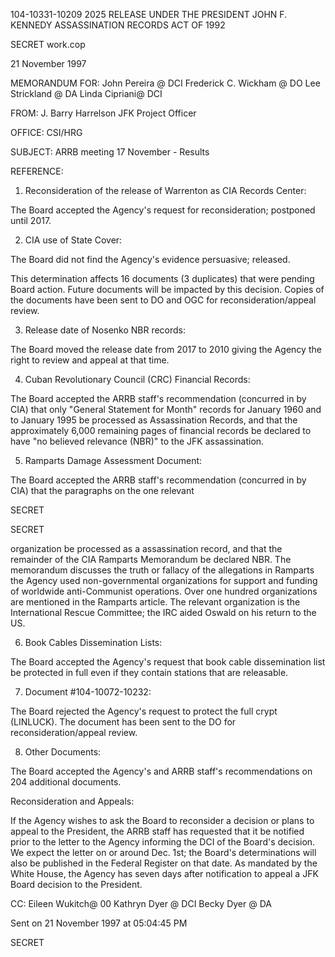 104-10331-10209 2025 RELEASE UNDER THE PRESIDENT JOHN F. KENNEDY ASSASSINATION RECORDS ACT OF 1992

SECRET work.cop

21 November 1997

MEMORANDUM FOR: John Pereira @ DCI
 Frederick C. Wickham @ DO
 Lee Strickland @ DA
 Linda Cipriani@ DCI

FROM: J. Barry Harrelson
 JFK Project Officer

OFFICE: CSI/HRG

SUBJECT: ARRB meeting 17 November - Results

REFERENCE:

1. Reconsideration of the release of Warrenton as CIA Records Center:

 The Board accepted the Agency's request for reconsideration; postponed until 2017.

2. CIA use of State Cover:

 The Board did not find the Agency's evidence persuasive; released.

This determination affects 16 documents (3 duplicates) that were pending Board action. Future documents will be impacted by this
decision. Copies of the documents have been sent to DO and OGC for reconsideration/appeal review.

3. Release date of Nosenko NBR records:

 The Board moved the release date from 2017 to 2010 giving the Agency the right to review and appeal at that time.

4. Cuban Revolutionary Council (CRC) Financial Records:

 The Board accepted the ARRB staff's recommendation (concurred in by CIA) that only "General Statement for Month" records
for January 1960 and to January 1995 be processed as Assassination Records, and that the approximately 6,000 remaining pages of
financial records be declared to have "no believed relevance (NBR)" to the JFK assassination.

5. Ramparts Damage Assessment Document:

 The Board accepted the ARRB staff's recommendation (concurred in by CIA) that the paragraphs on the one relevant

SECRET

SECRET

organization be processed as a assassination record, and that the remainder of the CIA Ramparts Memorandum be declared NBR. The
memorandum discusses the truth or fallacy of the allegations in Ramparts the Agency used non-governmental organizations for support
and funding of worldwide anti-Communist operations. Over one hundred organizations are mentioned in the Ramparts article. The
relevant organization is the International Rescue Committee; the IRC aided Oswald on his return to the US.

6. Book Cables Dissemination Lists:

 The Board accepted the Agency's request that book cable dissemination list be protected in full even if they contain stations
that are releasable.

7. Document #104-10072-10232:

 The Board rejected the Agency's request to protect the full crypt (LINLUCK). The document has been sent to the DO for
reconsideration/appeal review.

8. Other Documents:

 The Board accepted the Agency's and ARRB staff's recommendations on 204 additional documents.

Reconsideration and Appeals:

 If the Agency wishes to ask the Board to reconsider a decision or plans to appeal to the President, the ARRB staff has
requested that it be notified prior to the letter to the Agency informing the DCI of the Board's decision. We expect the letter on or around
Dec. 1st; the Board's determinations will also be published in the Federal Register on that date. As mandated by the White House, the
Agency has seven days after notification to appeal a JFK Board decision to the President.

CC: Eileen Wukitch@ 00
 Kathryn Dyer @ DCI
 Becky Dyer @ DA

Sent on 21 November 1997 at 05:04:45 PM

SECRET

